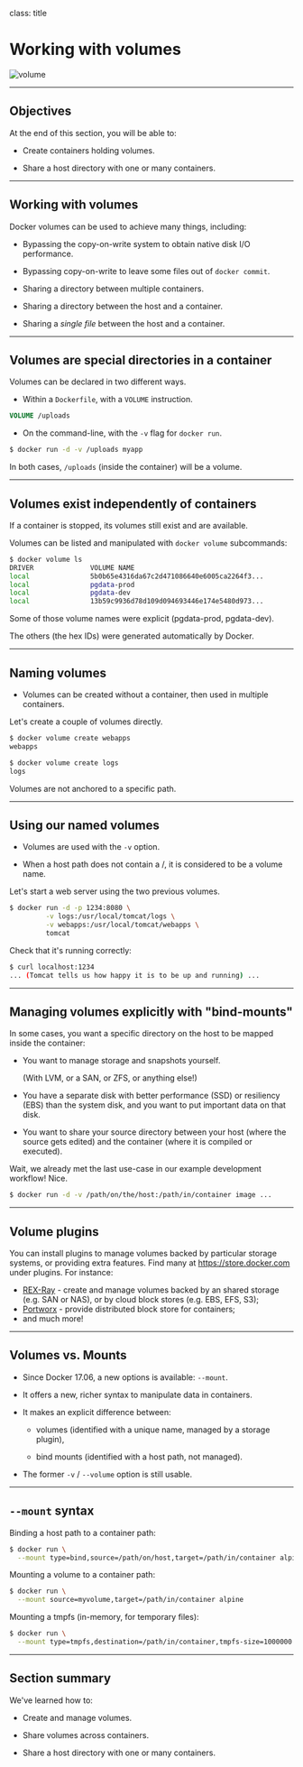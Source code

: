 
class: title

# Working with volumes

![volume](images/title-working-with-volumes.jpg)

---

## Objectives

At the end of this section, you will be able to:

* Create containers holding volumes.

* Share a host directory with one or many containers.

---

## Working with volumes

Docker volumes can be used to achieve many things, including:

* Bypassing the copy-on-write system to obtain native disk I/O performance.

* Bypassing copy-on-write to leave some files out of `docker commit`.

* Sharing a directory between multiple containers.

* Sharing a directory between the host and a container.

* Sharing a *single file* between the host and a container.

---

## Volumes are special directories in a container

Volumes can be declared in two different ways.

* Within a `Dockerfile`, with a `VOLUME` instruction.

```dockerfile
VOLUME /uploads
```

* On the command-line, with the `-v` flag for `docker run`.

```bash
$ docker run -d -v /uploads myapp
```

In both cases, `/uploads` (inside the container) will be a volume.

---

## Volumes exist independently of containers

If a container is stopped, its volumes still exist and are available.

Volumes can be listed and manipulated with `docker volume` subcommands:

```bash
$ docker volume ls
DRIVER              VOLUME NAME
local               5b0b65e4316da67c2d471086640e6005ca2264f3...
local               pgdata-prod
local               pgdata-dev
local               13b59c9936d78d109d094693446e174e5480d973...
```

Some of those volume names were explicit (pgdata-prod, pgdata-dev).

The others (the hex IDs) were generated automatically by Docker.

---

## Naming volumes

* Volumes can be created without a container, then used in multiple containers.

Let's create a couple of volumes directly.

```bash
$ docker volume create webapps
webapps
```

```bash
$ docker volume create logs
logs
```

Volumes are not anchored to a specific path.

---

## Using our named volumes

* Volumes are used with the `-v` option.

* When a host path does not contain a /, it is considered to be a volume name.

Let's start a web server using the two previous volumes.

```bash
$ docker run -d -p 1234:8080 \
         -v logs:/usr/local/tomcat/logs \
         -v webapps:/usr/local/tomcat/webapps \
         tomcat
```

Check that it's running correctly:

```bash
$ curl localhost:1234
... (Tomcat tells us how happy it is to be up and running) ...
```

---

## Managing volumes explicitly with "bind-mounts"

In some cases, you want a specific directory on the host to be mapped
inside the container:

* You want to manage storage and snapshots yourself.

    (With LVM, or a SAN, or ZFS, or anything else!)

* You have a separate disk with better performance (SSD) or resiliency (EBS)
  than the system disk, and you want to put important data on that disk.

* You want to share your source directory between your host (where the
  source gets edited) and the container (where it is compiled or executed).

Wait, we already met the last use-case in our example development workflow!
Nice.

```bash
$ docker run -d -v /path/on/the/host:/path/in/container image ...
```

---

## Volume plugins

You can install plugins to manage volumes backed by particular storage systems,
or providing extra features. Find many at https://store.docker.com under plugins. For instance:

* [REX-Ray](https://github.com/emccode/rexray) - create and manage volumes backed by an shared storage (e.g. SAN or NAS), or by cloud block stores (e.g. EBS, EFS, S3);
* [Portworx](http://portworx.com/) - provide distributed block store for containers;
* and much more!

---

## Volumes vs. Mounts

* Since Docker 17.06, a new options is available: `--mount`.

* It offers a new, richer syntax to manipulate data in containers.

* It makes an explicit difference between:

  - volumes (identified with a unique name, managed by a storage plugin),

  - bind mounts (identified with a host path, not managed).

* The former `-v` / `--volume` option is still usable.

---

## `--mount` syntax

Binding a host path to a container path:

```bash
$ docker run \
  --mount type=bind,source=/path/on/host,target=/path/in/container alpine
```

Mounting a volume to a container path:

```bash
$ docker run \
  --mount source=myvolume,target=/path/in/container alpine
```

Mounting a tmpfs (in-memory, for temporary files):

```bash
$ docker run \
  --mount type=tmpfs,destination=/path/in/container,tmpfs-size=1000000 alpine
```

---

## Section summary

We've learned how to:

* Create and manage volumes.

* Share volumes across containers.

* Share a host directory with one or many containers.
